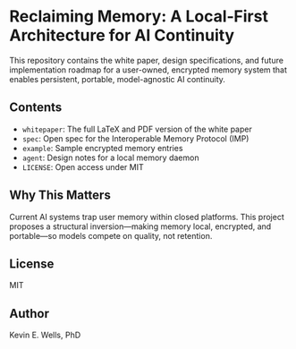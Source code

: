 # Reclaiming Memory: A Local‑First Architecture for AI Continuity

This repository contains the white paper, design specifications, and future implementation roadmap for a user-owned, encrypted memory system that enables persistent, portable, model-agnostic AI continuity.

## Contents
- `whitepaper`: The full LaTeX and PDF version of the white paper
- `spec`: Open spec for the Interoperable Memory Protocol (IMP)
- `example`: Sample encrypted memory entries
- `agent`: Design notes for a local memory daemon
- `LICENSE`: Open access under MIT

## Why This Matters
Current AI systems trap user memory within closed platforms. This project proposes a structural inversion—making memory local, encrypted, and portable—so models compete on quality, not retention.

## License
MIT

## Author
Kevin E. Wells, PhD
